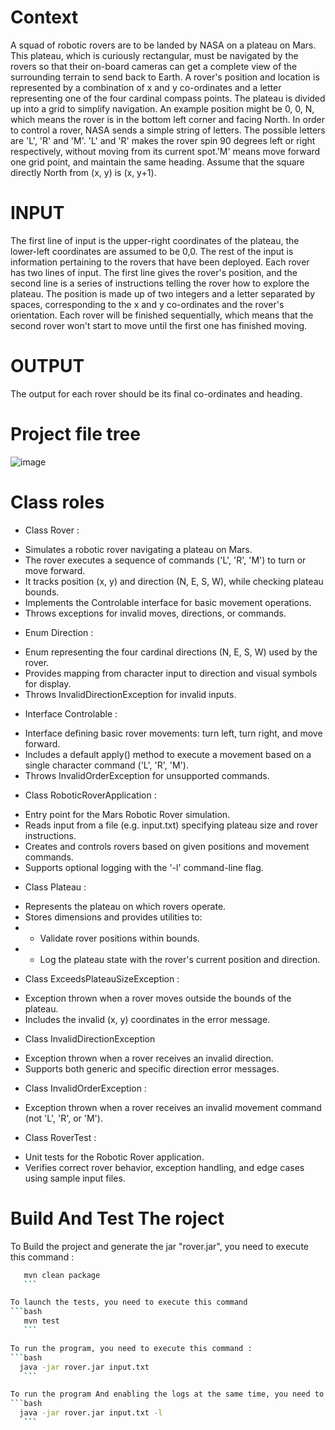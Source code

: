# Context
A squad of robotic rovers are to be landed by NASA on a plateau on Mars. This plateau, which is curiously rectangular, must be navigated by the rovers so that their on-board cameras can get a complete view of the surrounding terrain to send back to Earth.
A rover's position and location is represented by a combination of x and y co-ordinates and a letter representing one of the four cardinal compass points. The plateau is divided up into a grid to simplify navigation. An example position might be 0, 0, N, which means the rover is in the bottom
left corner and facing North.
In order to control a rover, NASA sends a simple string of letters. The possible letters are 'L', 'R' and 'M'. 'L' and 'R' makes the rover spin 90 degrees left or right respectively, without moving from its current spot.'M' means move forward one grid point, and maintain the same heading. Assume that the square directly North from (x, y) is (x, y+1).
# INPUT
The first line of input is the upper-right coordinates of the plateau, the lower-left coordinates are assumed to be 0,0. The rest of the input is information pertaining to the rovers that have been deployed. Each rover has two lines of input. The first line gives the rover's position, and the second line is a series of instructions telling the rover how to explore the plateau. The position is made up of two integers and a letter separated by spaces, corresponding to the x and y co-ordinates and the rover's orientation. Each rover will be finished sequentially, which means that the second rover won't start to move until the first one has finished moving.
# OUTPUT
The output for each rover should be its final co-ordinates and heading.
# Project file tree
![image](https://github.com/user-attachments/assets/6a13940d-4998-4892-995b-7008d6b3e02e)
# Class roles
- Class Rover :
 * Simulates a robotic rover navigating a plateau on Mars.
 * The rover executes a sequence of commands ('L', 'R', 'M') to turn or move forward.
 * It tracks position (x, y) and direction (N, E, S, W), while checking plateau bounds.
 * Implements the Controlable interface for basic movement operations.
 * Throws exceptions for invalid moves, directions, or commands.
   
- Enum Direction : 
 * Enum representing the four cardinal directions (N, E, S, W) used by the rover.
 * Provides mapping from character input to direction and visual symbols for display.
 * Throws InvalidDirectionException for invalid inputs.
   
- Interface Controlable : 
 * Interface defining basic rover movements: turn left, turn right, and move forward.
 * Includes a default apply() method to execute a movement based on a single character command ('L', 'R', 'M').
 * Throws InvalidOrderException for unsupported commands.
   
 - Class RoboticRoverApplication :
 * Entry point for the Mars Robotic Rover simulation.
 * Reads input from a file (e.g. input.txt) specifying plateau size and rover instructions.
 * Creates and controls rovers based on given positions and movement commands.
 * Supports optional logging with the '-l' command-line flag.
   
 - Class Plateau :
 * Represents the plateau on which rovers operate.
 * Stores dimensions and provides utilities to:
 * - Validate rover positions within bounds.
 * - Log the plateau state with the rover's current position and direction.
 
- Class ExceedsPlateauSizeException :
 * Exception thrown when a rover moves outside the bounds of the plateau.
 * Includes the invalid (x, y) coordinates in the error message.
 
 - Class InvalidDirectionException 
 * Exception thrown when a rover receives an invalid direction.
 * Supports both generic and specific direction error messages.

 - Class InvalidOrderException :
 * Exception thrown when a rover receives an invalid movement command (not 'L', 'R', or 'M').
 
 - Class RoverTest :
 * Unit tests for the Robotic Rover application.
 * Verifies correct rover behavior, exception handling, and edge cases using sample input files.

# Build And Test The roject
 To Build the project and generate the jar "rover.jar", you need to execute this command :
 ```bash
    mvn clean package
    ```

To launch the tests, you need to execute this command 
 ```bash
    mvn test
    ```

To run the program, you need to execute this command :
 ```bash
   java -jar rover.jar input.txt
    ```

To run the program And enabling the logs at the same time, you need to execute this command :
 ```bash
   java -jar rover.jar input.txt -l
    ```

